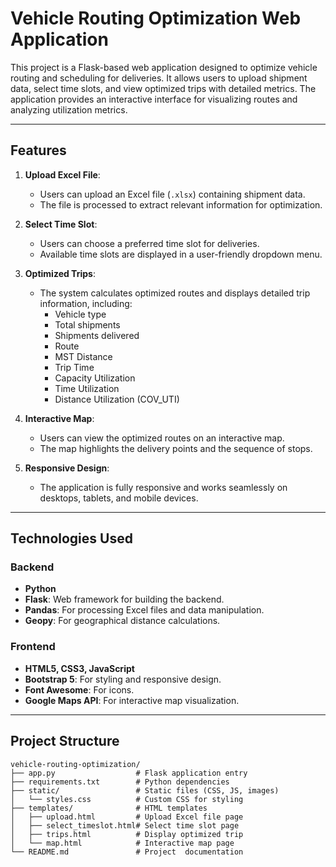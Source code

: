 # Vehicle Routing Optimization Web Application

This project is a Flask-based web application designed to optimize vehicle routing and scheduling for deliveries. It allows users to upload shipment data, select time slots, and view optimized trips with detailed metrics. The application provides an interactive interface for visualizing routes and analyzing utilization metrics.

---

## Features

1. **Upload Excel File**:
   - Users can upload an Excel file (`.xlsx`) containing shipment data.
   - The file is processed to extract relevant information for optimization.

2. **Select Time Slot**:
   - Users can choose a preferred time slot for deliveries.
   - Available time slots are displayed in a user-friendly dropdown menu.

3. **Optimized Trips**:
   - The system calculates optimized routes and displays detailed trip information, including:
     - Vehicle type
     - Total shipments
     - Shipments delivered
     - Route
     - MST Distance
     - Trip Time
     - Capacity Utilization
     - Time Utilization
     - Distance Utilization (COV_UTI)

4. **Interactive Map**:
   - Users can view the optimized routes on an interactive map.
   - The map highlights the delivery points and the sequence of stops.

5. **Responsive Design**:
   - The application is fully responsive and works seamlessly on desktops, tablets, and mobile devices.

---

## Technologies Used

### Backend
- **Python**
- **Flask**: Web framework for building the backend.
- **Pandas**: For processing Excel files and data manipulation.
- **Geopy**: For geographical distance calculations.

### Frontend
- **HTML5, CSS3, JavaScript**
- **Bootstrap 5**: For styling and responsive design.
- **Font Awesome**: For icons.
- **Google Maps API**: For interactive map visualization.

---

## Project Structure

```plaintext
vehicle-routing-optimization/
├── app.py                  # Flask application entry 
├── requirements.txt        # Python dependencies
├── static/                 # Static files (CSS, JS, images)
│   └── styles.css          # Custom CSS for styling
├── templates/              # HTML templates
│   ├── upload.html         # Upload Excel file page
│   ├── select_timeslot.html# Select time slot page
│   ├── trips.html          # Display optimized trip
│   └── map.html            # Interactive map page
└── README.md               # Project  documentation
